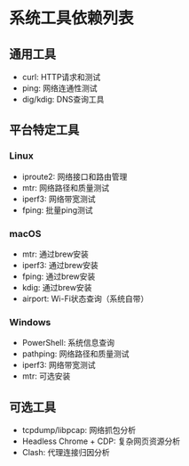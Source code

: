  # 系统工具依赖列表

## 通用工具
- curl: HTTP请求和测试
- ping: 网络连通性测试
- dig/kdig: DNS查询工具

## 平台特定工具

### Linux
- iproute2: 网络接口和路由管理
- mtr: 网络路径和质量测试
- iperf3: 网络带宽测试
- fping: 批量ping测试

### macOS
- mtr: 通过brew安装
- iperf3: 通过brew安装
- fping: 通过brew安装
- kdig: 通过brew安装
- airport: Wi-Fi状态查询（系统自带）

### Windows
- PowerShell: 系统信息查询
- pathping: 网络路径和质量测试
- iperf3: 网络带宽测试
- mtr: 可选安装

## 可选工具
- tcpdump/libpcap: 网络抓包分析
- Headless Chrome + CDP: 复杂网页资源分析
- Clash: 代理连接归因分析